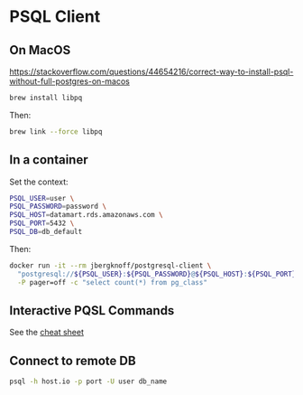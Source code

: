 # PSQL Client

## On MacOS

https://stackoverflow.com/questions/44654216/correct-way-to-install-psql-without-full-postgres-on-macos

```sh
brew install libpq
```

Then:
```sh
brew link --force libpq
```

## In a container

Set the context:
```sh
PSQL_USER=user \
PSQL_PASSWORD=password \
PSQL_HOST=datamart.rds.amazonaws.com \
PSQL_PORT=5432 \
PSQL_DB=db_default
```

Then:
```sh
docker run -it --rm jbergknoff/postgresql-client \
  "postgresql://${PSQL_USER}:${PSQL_PASSWORD}@${PSQL_HOST}:${PSQL_PORT}/${PSQL_DB}" \
  -P pager=off -c "select count(*) from pg_class"
```

## Interactive PQSL Commands

See the [cheat sheet](psql-commands.html)

## Connect to remote DB

```sh
psql -h host.io -p port -U user db_name
```
